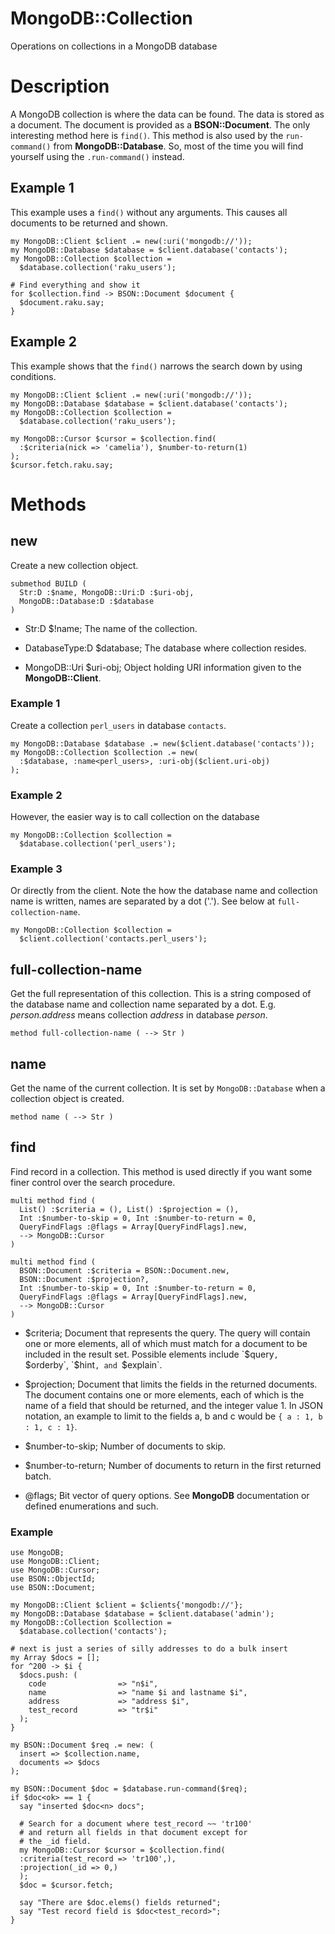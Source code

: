 MongoDB::Collection
===================

Operations on collections in a MongoDB database

Description
===========

A MongoDB collection is where the data can be found. The data is stored as a document. The document is provided as a **BSON::Document**. The only interesting method here is `find()`. This method is also used by the `run-command()` from **MongoDB::Database**. So, most of the time you will find yourself using the `.run-command()` instead.

Example 1
---------

This example uses a `find()` without any arguments. This causes all documents to be returned and shown.

    my MongoDB::Client $client .= new(:uri('mongodb://'));
    my MongoDB::Database $database = $client.database('contacts');
    my MongoDB::Collection $collection =
      $database.collection('raku_users');

    # Find everything and show it
    for $collection.find -> BSON::Document $document {
      $document.raku.say;
    }

Example 2
---------

This example shows that the `find()` narrows the search down by using conditions.

    my MongoDB::Client $client .= new(:uri('mongodb://'));
    my MongoDB::Database $database = $client.database('contacts');
    my MongoDB::Collection $collection =
      $database.collection('raku_users');

    my MongoDB::Cursor $cursor = $collection.find(
      :$criteria(nick => 'camelia'), $number-to-return(1)
    );
    $cursor.fetch.raku.say;

Methods
=======

new
---

Create a new collection object.

    submethod BUILD (
      Str:D :$name, MongoDB::Uri:D :$uri-obj,
      MongoDB::Database:D :$database
    )

  * Str:D $!name; The name of the collection.

  * DatabaseType:D $database; The database where collection resides.

  * MongoDB::Uri $uri-obj; Object holding URI information given to the **MongoDB::Client**.

### Example 1

Create a collection `perl_users` in database `contacts`.

    my MongoDB::Database $database .= new($client.database('contacts'));
    my MongoDB::Collection $collection .= new(
      :$database, :name<perl_users>, :uri-obj($client.uri-obj)
    );

### Example 2

However, the easier way is to call collection on the database

    my MongoDB::Collection $collection =
      $database.collection('perl_users');

### Example 3

Or directly from the client. Note the how the database name and collection name is written, names are separated by a dot ('.'). See below at `full-collection-name`.

    my MongoDB::Collection $collection =
      $client.collection('contacts.perl_users');

full-collection-name
--------------------

Get the full representation of this collection. This is a string composed of the database name and collection name separated by a dot. E.g. *person.address* means collection *address* in database *person*.

    method full-collection-name ( --> Str )

name
----

Get the name of the current collection. It is set by `MongoDB::Database` when a collection object is created.

    method name ( --> Str )

find
----

Find record in a collection. This method is used directly if you want some finer control over the search procedure.

    multi method find (
      List() :$criteria = (), List() :$projection = (),
      Int :$number-to-skip = 0, Int :$number-to-return = 0,
      QueryFindFlags :@flags = Array[QueryFindFlags].new,
      --> MongoDB::Cursor
    )

    multi method find (
      BSON::Document :$criteria = BSON::Document.new,
      BSON::Document :$projection?,
      Int :$number-to-skip = 0, Int :$number-to-return = 0,
      QueryFindFlags :@flags = Array[QueryFindFlags].new,
      --> MongoDB::Cursor
    )

  * $criteria; Document that represents the query. The query will contain one or more elements, all of which must match for a document to be included in the result set. Possible elements include `$query`, `$orderby`, `$hint`, and `$explain`.

  * $projection; Document that limits the fields in the returned documents. The document contains one or more elements, each of which is the name of a field that should be returned, and the integer value 1. In JSON notation, an example to limit to the fields a, b and c would be `{ a : 1, b : 1, c : 1}`.

  * $number-to-skip; Number of documents to skip.

  * $number-to-return; Number of documents to return in the first returned batch.

  * @flags; Bit vector of query options. See **MongoDB** documentation or defined enumerations and such.

### Example

    use MongoDB;
    use MongoDB::Client;
    use MongoDB::Cursor;
    use BSON::ObjectId;
    use BSON::Document;

    my MongoDB::Client $client = $clients{'mongodb://'};
    my MongoDB::Database $database = $client.database('admin');
    my MongoDB::Collection $collection =
      $database.collection('contacts');

    # next is just a series of silly addresses to do a bulk insert
    my Array $docs = [];
    for ^200 -> $i {
      $docs.push: (
        code                => "n$i",
        name                => "name $i and lastname $i",
        address             => "address $i",
        test_record         => "tr$i"
      );
    }

    my BSON::Document $req .= new: (
      insert => $collection.name,
      documents => $docs
    );

    my BSON::Document $doc = $database.run-command($req);
    if $doc<ok> == 1 {
      say "inserted $doc<n> docs";

      # Search for a document where test_record ~~ 'tr100'
      # and return all fields in that document except for
      # the _id field.
      my MongoDB::Cursor $cursor = $collection.find(
      :criteria(test_record => 'tr100',),
      :projection(_id => 0,)
      );
      $doc = $cursor.fetch;

      say "There are $doc.elems() fields returned";
      say "Test record field is $doc<test_record>";
    }

